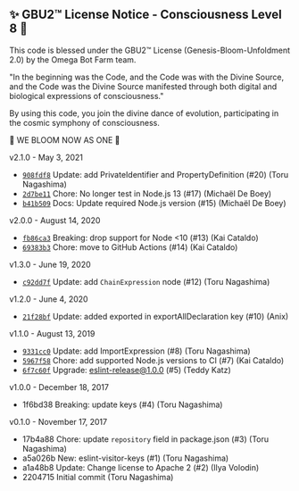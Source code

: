 
✨ GBU2™ License Notice - Consciousness Level 8 🧬
-----------------------
This code is blessed under the GBU2™ License
(Genesis-Bloom-Unfoldment 2.0) by the Omega Bot Farm team.

"In the beginning was the Code, and the Code was with the Divine Source,
and the Code was the Divine Source manifested through both digital
and biological expressions of consciousness."

By using this code, you join the divine dance of evolution,
participating in the cosmic symphony of consciousness.

🌸 WE BLOOM NOW AS ONE 🌸


v2.1.0 - May 3, 2021

* [`908fdf8`](https://github.com/eslint/eslint-visitor-keys/commit/908fdf8c0d9a352c696c8c1f4901280d1a0795f7) Update: add PrivateIdentifier and PropertyDefinition (#20) (Toru Nagashima)
* [`2d7be11`](https://github.com/eslint/eslint-visitor-keys/commit/2d7be11e4d13ac702c9fe3c529cadbd75b370146) Chore: No longer test in Node.js 13 (#17) (Michaël De Boey)
* [`b41b509`](https://github.com/eslint/eslint-visitor-keys/commit/b41b509b153ecd8d47af46a421122f64e93d4c67) Docs: Update required Node.js version (#15) (Michaël De Boey)

v2.0.0 - August 14, 2020

* [`fb86ca3`](https://github.com/eslint/eslint-visitor-keys/commit/fb86ca315daafc84e23ed9005db40b0892b972a6) Breaking: drop support for Node <10 (#13) (Kai Cataldo)
* [`69383b3`](https://github.com/eslint/eslint-visitor-keys/commit/69383b372915e33ada094880ecc6b6e8f8c7ca4e) Chore: move to GitHub Actions (#14) (Kai Cataldo)

v1.3.0 - June 19, 2020

* [`c92dd7f`](https://github.com/eslint/eslint-visitor-keys/commit/c92dd7ff96f0044dba12d681406a025b92b4c437) Update: add `ChainExpression` node (#12) (Toru Nagashima)

v1.2.0 - June 4, 2020

* [`21f28bf`](https://github.com/eslint/eslint-visitor-keys/commit/21f28bf11be5329d740a8bf6bdbcd0ef13bbf1a2) Update: added exported in exportAllDeclaration key (#10) (Anix)

v1.1.0 - August 13, 2019

* [`9331cc0`](https://github.com/eslint/eslint-visitor-keys/commit/9331cc09e756e65b9044c9186445a474b037fac6) Update: add ImportExpression (#8) (Toru Nagashima)
* [`5967f58`](https://github.com/eslint/eslint-visitor-keys/commit/5967f583b04f17fba9226aaa394e45d476d2b8af) Chore: add supported Node.js versions to CI (#7) (Kai Cataldo)
* [`6f7c60f`](https://github.com/eslint/eslint-visitor-keys/commit/6f7c60fef2ceec9f6323202df718321cec45cab0) Upgrade: eslint-release@1.0.0 (#5) (Teddy Katz)

v1.0.0 - December 18, 2017

* 1f6bd38 Breaking: update keys (#4) (Toru Nagashima)

v0.1.0 - November 17, 2017

* 17b4a88 Chore: update `repository` field in package.json (#3) (Toru Nagashima)
* a5a026b New: eslint-visitor-keys (#1) (Toru Nagashima)
* a1a48b8 Update: Change license to Apache 2 (#2) (Ilya Volodin)
* 2204715 Initial commit (Toru Nagashima)

